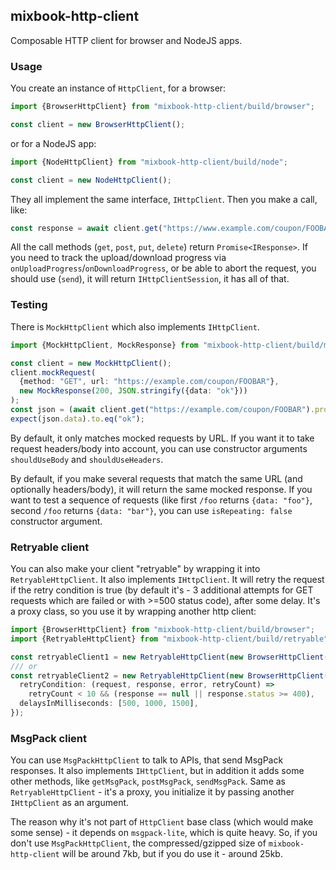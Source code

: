 ## mixbook-http-client

Composable HTTP client for browser and NodeJS apps.

### Usage

You create an instance of `HttpClient`, for a browser:

```ts
import {BrowserHttpClient} from "mixbook-http-client/build/browser";

const client = new BrowserHttpClient();
```

or for a NodeJS app:

```ts
import {NodeHttpClient} from "mixbook-http-client/build/node";

const client = new NodeHttpClient();
```

They all implement the same interface, `IHttpClient`. Then you make a call, like:

```ts
const response = await client.get("https://www.example.com/coupon/FOOBAR");
```

All the call methods (`get`, `post`, `put`, `delete`) return `Promise<IResponse>`. If you need to
track the upload/download progress via `onUploadProgress`/`onDownloadProgress`, or be able to abort
the request, you should use (`send`), it will return `IHttpClientSession`, it has all of that.

### Testing

There is `MockHttpClient` which also implements `IHttpClient`.

```ts
import {MockHttpClient, MockResponse} from "mixbook-http-client/build/mock";

const client = new MockHttpClient();
client.mockRequest(
  {method: "GET", url: "https://example.com/coupon/FOOBAR"},
  new MockResponse(200, JSON.stringify({data: "ok"}))
);
const json = (await client.get("https://example.com/coupon/FOOBAR").promise).json;
expect(json.data).to.eq("ok");
```

By default, it only matches mocked requests by URL. If you want it to take request headers/body into account,
you can use constructor arguments `shouldUseBody` and `shouldUseHeaders`.

By default, if you make several requests that match the same URL (and optionally headers/body), it will return
the same mocked response. If you want to test a sequence of requests (like first `/foo` returns `{data: "foo"}`,
second `/foo` returns `{data: "bar"}`, you can use `isRepeating: false` constructor argument.

### Retryable client

You can also make your client "retryable" by wrapping it into `RetryableHttpClient`. It also implements
`IHttpClient`. It will retry the request if the retry condition is true (by default it's - 3 additional
attempts for GET requests which are failed or with >=500 status code), after some delay. It's a proxy
class, so you use it by wrapping another http client:

```ts
import {BrowserHttpClient} from "mixbook-http-client/build/browser";
import {RetryableHttpClient} from "mixbook-http-client/build/retryable";

const retryableClient1 = new RetryableHttpClient(new BrowserHttpClient());
/// or
const retryableClient2 = new RetryableHttpClient(new BrowserHttpClient(), {
  retryCondition: (request, response, error, retryCount) =>
    retryCount < 10 && (response == null || response.status >= 400),
  delaysInMilliseconds: [500, 1000, 1500],
});
```

### MsgPack client

You can use `MsgPackHttpClient` to talk to APIs, that send MsgPack responses. It also implements
`IHttpClient`, but in addition it adds some other methods, like `getMsgPack`, `postMsgPack`, `sendMsgPack`.
Same as `RetryableHttpClient` - it's a proxy, you initialize it by passing another `IHttpClient` as an
argument.

The reason why it's not part of `HttpClient` base class (which would make some sense) - it depends on `msgpack-lite`,
which is quite heavy. So, if you don't use `MsgPackHttpClient`, the compressed/gzipped size of `mixbook-http-client`
will be around 7kb, but if you do use it - around 25kb.
